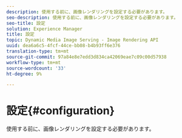 ```yaml
---
description: 使用する前に、画像レンダリングを設定する必要があります。
seo-description: 使用する前に、画像レンダリングを設定する必要があります。
seo-title: 設定
solution: Experience Manager
title: 設定
topic: Dynamic Media Image Serving - Image Rendering API
uuid: dea6a6c5-4fcf-44ce-bb08-b4b93ff6e376
translation-type: tm+mt
source-git-commit: 97a84e8e7edd3d834ca42069eae7c09c00d57938
workflow-type: tm+mt
source-wordcount: '33'
ht-degree: 9%

---
```



# 設定{#configuration}

使用する前に、画像レンダリングを設定する必要があります。

